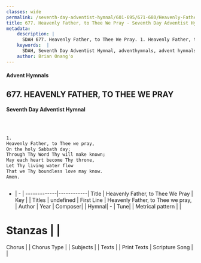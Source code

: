 ```yaml
---
classes: wide
permalink: /seventh-day-adventist-hymnal/601-695/671-680/Heavenly-Father,-to-Thee-We-Pray/
title: 677. Heavenly Father, to Thee We Pray - Seventh Day Adventist Hymnal
metadata:
    description: |
      SDAH 677. Heavenly Father, to Thee We Pray. 1. Heavenly Father, to Thee we pray, On the holy Sabbath day; Through Thy Word Thy will make known; May each heart become Thy throne, Let Thy living water flow That we Thy boundless love may know. Amen.
    keywords:  |
      SDAH, Seventh Day Adventist Hymnal, adventhymnals, advent hymnals, Heavenly Father, to Thee We Pray, Heavenly Father, to Thee we pray, 
    author: Brian Onang'o
---
```


#### Advent Hymnals
## 677. HEAVENLY FATHER, TO THEE WE PRAY
#### Seventh Day Adventist Hymnal

```txt



1.
Heavenly Father, to Thee we pray,
On the holy Sabbath day;
Through Thy Word Thy will make known;
May each heart become Thy throne,
Let Thy living water flow
That we Thy boundless love may know.
Amen.



```

- |   -  |
-------------|------------|
Title | Heavenly Father, to Thee We Pray |
Key |  |
Titles | undefined |
First Line | Heavenly Father, to Thee we pray, |
Author | 
Year | 
Composer|  |
Hymnal|  - |
Tune|  |
Metrical pattern | |
# Stanzas |  |
Chorus |  |
Chorus Type |  |
Subjects |  |
Texts |  |
Print Texts | 
Scripture Song |  |
  
